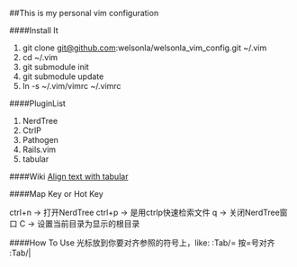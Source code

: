 ##This is my personal vim configuration


####Install It
1. git clone git@github.com:welsonla/welsonla_vim_config.git ~/.vim
2. cd ~/.vim
3. git submodule init
4. git submodule update
5. ln -s ~/.vim/vimrc ~/.vimrc



####PluginList
1. NerdTree
2. CtrlP
3. Pathogen
4. Rails.vim
5. tabular



####Wiki
[Align text with tabular](http://vimcasts.org/episodes/aligning-text-with-tabular-vim/)



####Map Key or Hot Key

ctrl+n -> 打开NerdTree
ctrl+p -> 是用ctrlp快速检索文件
q      -> 关闭NerdTree窗口
C      -> 设置当前目录为显示的根目录



####How To Use 
光标放到你要对齐参照的符号上，like:
:Tab/=  按=号对齐
:Tab/|
